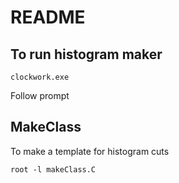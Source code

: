 # README

## To run histogram maker

```
clockwork.exe
```

Follow prompt

## MakeClass

To make a template for histogram cuts 
```
root -l makeClass.C
```
